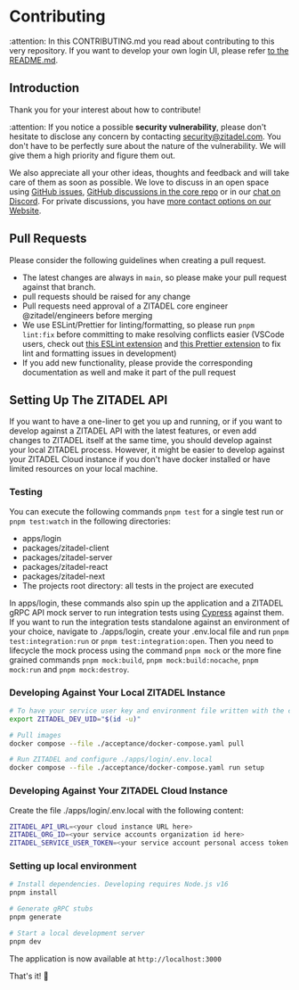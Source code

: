 # Contributing

:attention: In this CONTRIBUTING.md you read about contributing to this very repository.
If you want to develop your own login UI, please refer [to the README.md](./README.md).

## Introduction

Thank you for your interest about how to contribute!

:attention: If you notice a possible **security vulnerability**, please don't hesitate to disclose any concern by contacting [security@zitadel.com](mailto:security@zitadel.com).
You don't have to be perfectly sure about the nature of the vulnerability.
We will give them a high priority and figure them out.

We also appreciate all your other ideas, thoughts and feedback and will take care of them as soon as possible.
We love to discuss in an open space using [GitHub issues](https://github.com/zitadel/typescript/issues),
[GitHub discussions in the core repo](https://github.com/zitadel/zitadel/discussions)
or in our [chat on Discord](https://zitadel.com/chat).
For private discussions,
you have [more contact options on our Website](https://zitadel.com/contact).

## Pull Requests

Please consider the following guidelines when creating a pull request.

- The latest changes are always in `main`, so please make your pull request against that branch.
- pull requests should be raised for any change
- Pull requests need approval of a ZITADEL core engineer @zitadel/engineers before merging
- We use ESLint/Prettier for linting/formatting, so please run `pnpm lint:fix` before committing to make resolving conflicts easier (VSCode users, check out [this ESLint extension](https://marketplace.visualstudio.com/items?itemName=dbaeumer.vscode-eslint) and [this Prettier extension](https://marketplace.visualstudio.com/items?itemName=esbenp.prettier-vscode) to fix lint and formatting issues in development)
- If you add new functionality, please provide the corresponding documentation as well and make it part of the pull request

## Setting Up The ZITADEL API

If you want to have a one-liner to get you up and running,
or if you want to develop against a ZITADEL API with the latest features,
or even add changes to ZITADEL itself at the same time,
you should develop against your local ZITADEL process.
However, it might be easier to develop against your ZITADEL Cloud instance
if you don't have docker installed
or have limited resources on your local machine.

### Testing

You can execute the following commands `pnpm test` for a single test run or `pnpm test:watch` in the following directories:

- apps/login
- packages/zitadel-client
- packages/zitadel-server
- packages/zitadel-react
- packages/zitadel-next
- The projects root directory: all tests in the project are executed

In apps/login, these commands also spin up the application and a ZITADEL gRPC API mock server to run integration tests using [Cypress](https://www.cypress.io/) against them.
If you want to run the integration tests standalone against an environment of your choice, navigate to ./apps/login, create your .env.local file and run `pnpm test:integration:run` or `pnpm test:integration:open`.
Then you need to lifecycle the mock process using the command `pnpm mock` or the more fine grained commands `pnpm mock:build`, `pnpm mock:build:nocache`, `pnpm mock:run` and `pnpm mock:destroy`.

### Developing Against Your Local ZITADEL Instance

```sh
# To have your service user key and environment file written with the correct ownership, export your current users ID.
export ZITADEL_DEV_UID="$(id -u)"

# Pull images
docker compose --file ./acceptance/docker-compose.yaml pull

# Run ZITADEL and configure ./apps/login/.env.local
docker compose --file ./acceptance/docker-compose.yaml run setup
```

### Developing Against Your ZITADEL Cloud Instance

Create the file ./apps/login/.env.local with the following content:
```sh
ZITADEL_API_URL=<your cloud instance URL here>
ZITADEL_ORG_ID=<your service accounts organization id here>
ZITADEL_SERVICE_USER_TOKEN=<your service account personal access token here>
```

### Setting up local environment

```sh
# Install dependencies. Developing requires Node.js v16
pnpm install

# Generate gRPC stubs
pnpm generate

# Start a local development server
pnpm dev
```

The application is now available at `http://localhost:3000`

That's it! 🎉
